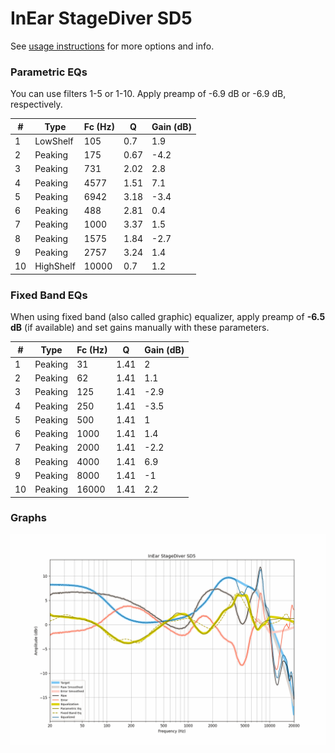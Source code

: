 # InEar StageDiver SD5
See [usage instructions](https://github.com/jaakkopasanen/AutoEq#usage) for more options and info.

### Parametric EQs
You can use filters 1-5 or 1-10. Apply preamp of -6.9 dB or -6.9 dB, respectively.

|   # | Type      |   Fc (Hz) |    Q |   Gain (dB) |
|-----|-----------|-----------|------|-------------|
|   1 | LowShelf  |       105 | 0.7  |         1.9 |
|   2 | Peaking   |       175 | 0.67 |        -4.2 |
|   3 | Peaking   |       731 | 2.02 |         2.8 |
|   4 | Peaking   |      4577 | 1.51 |         7.1 |
|   5 | Peaking   |      6942 | 3.18 |        -3.4 |
|   6 | Peaking   |       488 | 2.81 |         0.4 |
|   7 | Peaking   |      1000 | 3.37 |         1.5 |
|   8 | Peaking   |      1575 | 1.84 |        -2.7 |
|   9 | Peaking   |      2757 | 3.24 |         1.4 |
|  10 | HighShelf |     10000 | 0.7  |         1.2 |

### Fixed Band EQs
When using fixed band (also called graphic) equalizer, apply preamp of **-6.5 dB** (if available) and set gains manually with these parameters.

|   # | Type    |   Fc (Hz) |    Q |   Gain (dB) |
|-----|---------|-----------|------|-------------|
|   1 | Peaking |        31 | 1.41 |         2   |
|   2 | Peaking |        62 | 1.41 |         1.1 |
|   3 | Peaking |       125 | 1.41 |        -2.9 |
|   4 | Peaking |       250 | 1.41 |        -3.5 |
|   5 | Peaking |       500 | 1.41 |         1   |
|   6 | Peaking |      1000 | 1.41 |         1.4 |
|   7 | Peaking |      2000 | 1.41 |        -2.2 |
|   8 | Peaking |      4000 | 1.41 |         6.9 |
|   9 | Peaking |      8000 | 1.41 |        -1   |
|  10 | Peaking |     16000 | 1.41 |         2.2 |

### Graphs
![](./InEar%20StageDiver%20SD5.png)
